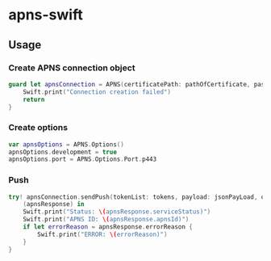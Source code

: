 # apns-swift

## Usage
### Create APNS connection object
```swift
guard let apnsConnection = APNS(certificatePath: pathOfCertificate, passphrase: "*******") else {
    Swift.print("Connection creation failed")
    return
}
```

### Create options
```swift
var apnsOptions = APNS.Options()
apnsOptions.development = true
apnsOptions.port = APNS.Options.Port.p443
```

### Push
```swift
try! apnsConnection.sendPush(tokenList: tokens, payload: jsonPayLoad, options: apnsOptions) {
    (apnsResponse) in
    Swift.print("Status: \(apnsResponse.serviceStatus)")
    Swift.print("APNS ID: \(apnsResponse.apnsId)")
    if let errorReason = apnsResponse.errorReason {
        Swift.print("ERROR: \(errorReason)")
    }
}
```
